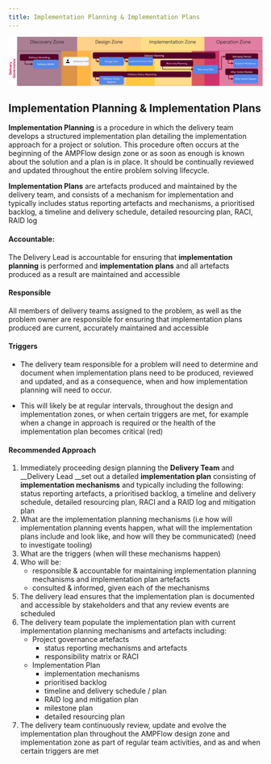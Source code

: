 ```yaml
---
title: Implementation Planning & Implementation Plans
---
```


![Implementation Planning & Implementation Plans](../delivery-governance.png)

## Implementation Planning & Implementation Plans

**Implementation Planning** is a procedure in which the delivery team develops a structured implementation plan detailing the implementation approach for a project or solution. This procedure often occurs at the beginning of the AMPFlow design zone or as soon as enough is known about the solution and a plan is in place. It should be continually reviewed and updated throughout the entire problem solving lifecycle.

**Implementation Plans** are artefacts produced and maintained by the delivery team, and consists of a mechanism for implementation and typically includes status reporting artefacts and mechanisms, a prioritised backlog, a timeline and delivery schedule, detailed resourcing plan, RACI, RAID log


#### Accountable: 
The Delivery Lead is accountable for ensuring that **implementation planning** is performed and **implementation plans** and all artefacts produced as a result are maintained and accessible

#### Responsible 
All members of delivery teams assigned to the problem, as well as the problem owner are responsible for ensuring that implementation plans produced are current, accurately maintained and accessible 

#### Triggers
- The delivery team responsible for a problem will need to determine and document when implementation plans need to be produced, reviewed and updated, and as a consequence, when and how implementation planning will need to occur. 

- This will likely be at regular intervals, throughout the design and implementation zones, or when certain triggers are met, for example when a change in approach is required or the health of the implementation plan becomes critical (red)



#### Recommended Approach

1. Immediately proceeding design planning the __Delivery Team__ and __Delivery Lead __set out a detailed **implementation plan** consisting of **implementation mechanisms** and typically including the following: status reporting artefacts, a prioritised backlog, a timeline and delivery schedule, detailed resourcing plan, RACI and a RAID log and mitigation plan
2. What are the implementation planning mechanisms (i.e how will implementation planning events happen, what will the implementation plans include and look like, and how will they be communicated) (need to investigate tooling)
3. What are the triggers (when will these mechanisms happen)
4. Who will be:
    - responsible & accountable for maintaining implementation planning mechanisms and implementation plan artefacts
    - consulted & informed, given each of the mechanisms
5. The delivery lead ensures that the implementation plan is documented and accessible by stakeholders and that any review events are scheduled 
6. The delivery team populate the implementation plan with current implementation planning mechanisms and artefacts including:
    - Project governance artefacts
        - status reporting mechanisms and artefacts 
        - responsibility matrix or RACI
    - Implementation Plan
        - implementation mechanisms 
        - prioritised backlog 
        - timeline and delivery schedule / plan
        - RAID log and mitigation plan
        - milestone plan
        - detailed resourcing plan
7. The delivery team continuously review, update and evolve the implementation plan throughout the AMPFlow design zone and implementation zone as part of regular team activities, and as and when certain triggers are met 


